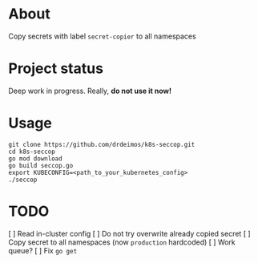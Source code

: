 # About

Copy secrets with label `secret-copier` to all namespaces

# Project status

Deep work in progress. Really, **do not use it now!**

# Usage

```shell
git clone https://github.com/drdeimos/k8s-seccop.git
cd k8s-seccop
go mod download
go build seccop.go
export KUBECONFIG=<path_to_your_kubernetes_config>
./seccop
```

# TODO

[ ] Read in-cluster config
[ ] Do not try overwrite already copied secret
[ ] Copy secret to all namespaces (now `production` hardcoded)
[ ] Work queue?
[ ] Fix `go get`
